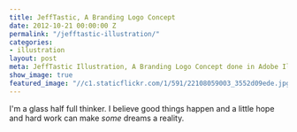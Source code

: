 ```yaml
---
title: JeffTastic, A Branding Logo Concept
date: 2012-10-21 00:00:00 Z
permalink: "/jefftastic-illustration/"
categories:
- illustration
layout: post
meta: JeffTastic Illustration, A Branding Logo Concept done in Adobe Illustrator
show_image: true
featured_image: "//c1.staticflickr.com/1/591/22108059003_3552d09ede.jpg"
---
```


I'm a glass half full thinker. I believe good things happen and a little hope and hard work can make _some_ dreams a reality.
